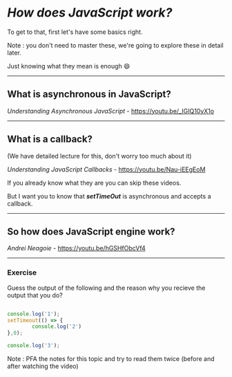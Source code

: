 # _How does JavaScript work?_

To get to that, first let's have some basics right.

Note : you don't need to master these, we're going to explore these in detail later.

Just knowing what they mean is enough 😄

---
## What is asynchronous in JavaScript?

_Understanding Asynchronous JavaScript_ - https://youtu.be/_IGIQ10yX1o

---
## What is a callback? 
(We have detailed lecture for this, don't worry too much about it)

_Understanding JavaScript Callbacks_ - https://youtu.be/Nau-iEEgEoM


If you already know what they are you can skip these videos.

But I want you to know that *__setTimeOut__* is asynchronous and accepts a callback.

---

## So how does JavaScript engine work?

_Andrei Neagoie_ - https://youtu.be/hGSHfObcVf4

---

### Exercise

Guess the output of the following and the reason why you recieve the output that you do?

```Javascript

console.log('1');
setTimeout(() => {
        console.log('2')
},0);

console.log('3');
```

Note : PFA the notes for this topic and try to read them twice (before and after watching the video)
